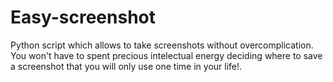 # Easy-screenshot
Python script which allows to take screenshots without overcomplication. You won't have to spent precious intelectual energy deciding where to save a screenshot that you will only use one time in your life!.
